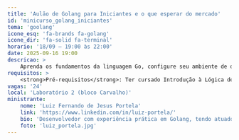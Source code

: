 ```yaml
---
title: 'Aulão de Golang para Iniciantes e o que esperar do mercado'
id: 'minicurso_golang_iniciantes'
tema: 'goolang'
icone_esq: 'fa-brands fa-golang'
icone_dir: 'fa-solid fa-terminal'
horario: '18/09 – 19:00 às 22:00'
date: 2025-09-16 19:00
descricao: >
    Aprenda os fundamentos da linguagem Go, configure seu ambiente de desenvolvimento e desenvolva programas básicos. O minicurso também discute as perspectivas do mercado de trabalho para desenvolvedores Golang.
requisitos: >
    <strong>Pré-requisitos</strong>: Ter cursado Introdução à Lógica de Programação ou disciplina similar. É recomendado (mas não obrigatório) ter a linguagem já instalada no computador.
vagas: '24'
local: 'Laboratório 2 (bloco Carvalho)'
ministrante:
    nome: 'Luiz Fernando de Jesus Portela'
    link: 'https://www.linkedin.com/in/luiz-portela/'
    bio: 'Desenvolvedor com experiência prática em Golang, tendo atuado por 7 meses em uma startup utilizando a linguagem, além de aplicá-la em seus estudos atuais.'
    foto: 'luiz_portela.jpg'
---
```

